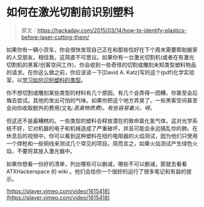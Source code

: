 # 如何在激光切割前识别塑料

> 原文：<https://hackaday.com/2015/03/14/how-to-identify-plastics-before-laser-cutting-them/>

如果你有一辆小货车，你会很快发现自己正在和那些恰好在下个周末需要帮助搬家的人交朋友。相信我，这简直不可思议。如果你有一台激光切割机(或者在有激光切割机的黑客/创客空间工作)，你会收到一些奇怪的切割或雕刻未知类型塑料物品的请求。在你这么做之前，你应该读一下[David A. Katz]写的这个(pdf)化学实验室，以[学习如何识别塑料的类型](http://www.chymist.com/Polymer%20Identification.pdf)。

你不想切割或雕刻某些类型的材料有几个原因。有几个会弄得一团糟，你甚至会后悔去尝试。其他的发出可怕的气味。如果你把这个地方弄臭了，一些黑客空间甚至会向你收取额外的费用(又名:*恶臭物质费)。有些容易着火。呀。*

但这还不是最糟糕的。一些类型的塑料会释放潜在的致命氯化氢气体。这对光学系统不好，它对机器的电子和机械造成了严重破坏，并且可能会永远搞乱你的肺。在休息后的视频中，你可以看到这种塑料在纽约电阻器的火焰测试，因为他们只使用一个焊枪和一些铜线来测试几个常见的项目。简而言之，如果火焰测试产生绿色火焰，不要将其放入激光器中。

如果你想看一份好的清单，列出哪些可以删减，哪些不可以删减，那就去看看 ATXHackerspace 的 wiki 。他们会给你一个很好的运行了很多笔记和有益的提示。

[https://player.vimeo.com/video/1615418](https://player.vimeo.com/video/1615418)